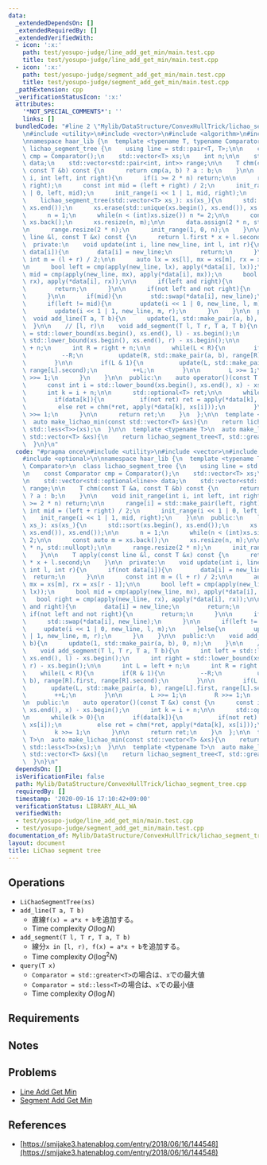 ```yaml
---
data:
  _extendedDependsOn: []
  _extendedRequiredBy: []
  _extendedVerifiedWith:
  - icon: ':x:'
    path: test/yosupo-judge/line_add_get_min/main.test.cpp
    title: test/yosupo-judge/line_add_get_min/main.test.cpp
  - icon: ':x:'
    path: test/yosupo-judge/segment_add_get_min/main.test.cpp
    title: test/yosupo-judge/segment_add_get_min/main.test.cpp
  _pathExtension: cpp
  _verificationStatusIcon: ':x:'
  attributes:
    '*NOT_SPECIAL_COMMENTS*': ''
    links: []
  bundledCode: "#line 2 \"Mylib/DataStructure/ConvexHullTrick/lichao_segment_tree.cpp\"\
    \n#include <utility>\n#include <vector>\n#include <algorithm>\n#include <optional>\n\
    \nnamespace haar_lib {\n  template <typename T, typename Comparator>\n  class\
    \ lichao_segment_tree {\n    using line = std::pair<T, T>;\n\n    const Comparator\
    \ cmp = Comparator();\n    std::vector<T> xs;\n    int n;\n\n    std::vector<std::optional<line>>\
    \ data;\n    std::vector<std::pair<int, int>> range;\n\n    T chm(const T &a,\
    \ const T &b) const {\n      return cmp(a, b) ? a : b;\n    }\n\n    void init_range(int\
    \ i, int left, int right){\n      if(i >= 2 * n) return;\n\n      range[i] = std::make_pair(left,\
    \ right);\n      const int mid = (left + right) / 2;\n      init_range(i << 1\
    \ | 0, left, mid);\n      init_range(i << 1 | 1, mid, right);\n    }\n\n  public:\n\
    \    lichao_segment_tree(std::vector<T> xs_): xs(xs_){\n      std::sort(xs.begin(),\
    \ xs.end());\n      xs.erase(std::unique(xs.begin(), xs.end()), xs.end());\n\n\
    \      n = 1;\n      while(n < (int)xs.size()) n *= 2;\n\n      const auto m =\
    \ xs.back();\n      xs.resize(n, m);\n\n      data.assign(2 * n, std::nullopt);\n\
    \n      range.resize(2 * n);\n      init_range(1, 0, n);\n    }\n\n    T apply(const\
    \ line &l, const T &x) const {\n      return l.first * x + l.second;\n    }\n\n\
    \  private:\n    void update(int i, line new_line, int l, int r){\n      if(not\
    \ data[i]){\n        data[i] = new_line;\n        return;\n      }\n\n      const\
    \ int m = (l + r) / 2;\n\n      auto lx = xs[l], mx = xs[m], rx = xs[r - 1];\n\
    \n      bool left = cmp(apply(new_line, lx), apply(*data[i], lx));\n      bool\
    \ mid = cmp(apply(new_line, mx), apply(*data[i], mx));\n      bool right = cmp(apply(new_line,\
    \ rx), apply(*data[i], rx));\n\n      if(left and right){\n        data[i] = new_line;\n\
    \        return;\n      }\n\n      if(not left and not right){\n        return;\n\
    \      }\n\n      if(mid){\n        std::swap(*data[i], new_line);\n      }\n\n\
    \      if(left != mid){\n        update(i << 1 | 0, new_line, l, m);\n      }else{\n\
    \        update(i << 1 | 1, new_line, m, r);\n      }\n    }\n\n  public:\n  \
    \  void add_line(T a, T b){\n      update(1, std::make_pair(a, b), 0, n);\n  \
    \  }\n\n    // [l, r)\n    void add_segment(T l, T r, T a, T b){\n      int left\
    \ = std::lower_bound(xs.begin(), xs.end(), l) - xs.begin();\n      int right =\
    \ std::lower_bound(xs.begin(), xs.end(), r) - xs.begin();\n\n      int L = left\
    \ + n;\n      int R = right + n;\n\n      while(L < R){\n        if(R & 1){\n\
    \          --R;\n          update(R, std::make_pair(a, b), range[R].first, range[R].second);\n\
    \        }\n\n        if(L & 1){\n          update(L, std::make_pair(a, b), range[L].first,\
    \ range[L].second);\n          ++L;\n        }\n\n        L >>= 1;\n        R\
    \ >>= 1;\n      }\n    }\n\n  public:\n    auto operator()(const T &x) const {\n\
    \      const int i = std::lower_bound(xs.begin(), xs.end(), x) - xs.begin();\n\
    \      int k = i + n;\n\n      std::optional<T> ret;\n\n      while(k > 0){\n\
    \        if(data[k]){\n          if(not ret) ret = apply(*data[k], xs[i]);\n \
    \         else ret = chm(*ret, apply(*data[k], xs[i]));\n        }\n        k\
    \ >>= 1;\n      }\n\n      return ret;\n    }\n  };\n\n  template <typename T>\n\
    \  auto make_lichao_min(const std::vector<T> &xs){\n    return lichao_segment_tree<T,\
    \ std::less<T>>(xs);\n  }\n\n  template <typename T>\n  auto make_lichao_max(const\
    \ std::vector<T> &xs){\n    return lichao_segment_tree<T, std::greater<T>>(xs);\n\
    \  }\n}\n"
  code: "#pragma once\n#include <utility>\n#include <vector>\n#include <algorithm>\n\
    #include <optional>\n\nnamespace haar_lib {\n  template <typename T, typename\
    \ Comparator>\n  class lichao_segment_tree {\n    using line = std::pair<T, T>;\n\
    \n    const Comparator cmp = Comparator();\n    std::vector<T> xs;\n    int n;\n\
    \n    std::vector<std::optional<line>> data;\n    std::vector<std::pair<int, int>>\
    \ range;\n\n    T chm(const T &a, const T &b) const {\n      return cmp(a, b)\
    \ ? a : b;\n    }\n\n    void init_range(int i, int left, int right){\n      if(i\
    \ >= 2 * n) return;\n\n      range[i] = std::make_pair(left, right);\n      const\
    \ int mid = (left + right) / 2;\n      init_range(i << 1 | 0, left, mid);\n  \
    \    init_range(i << 1 | 1, mid, right);\n    }\n\n  public:\n    lichao_segment_tree(std::vector<T>\
    \ xs_): xs(xs_){\n      std::sort(xs.begin(), xs.end());\n      xs.erase(std::unique(xs.begin(),\
    \ xs.end()), xs.end());\n\n      n = 1;\n      while(n < (int)xs.size()) n *=\
    \ 2;\n\n      const auto m = xs.back();\n      xs.resize(n, m);\n\n      data.assign(2\
    \ * n, std::nullopt);\n\n      range.resize(2 * n);\n      init_range(1, 0, n);\n\
    \    }\n\n    T apply(const line &l, const T &x) const {\n      return l.first\
    \ * x + l.second;\n    }\n\n  private:\n    void update(int i, line new_line,\
    \ int l, int r){\n      if(not data[i]){\n        data[i] = new_line;\n      \
    \  return;\n      }\n\n      const int m = (l + r) / 2;\n\n      auto lx = xs[l],\
    \ mx = xs[m], rx = xs[r - 1];\n\n      bool left = cmp(apply(new_line, lx), apply(*data[i],\
    \ lx));\n      bool mid = cmp(apply(new_line, mx), apply(*data[i], mx));\n   \
    \   bool right = cmp(apply(new_line, rx), apply(*data[i], rx));\n\n      if(left\
    \ and right){\n        data[i] = new_line;\n        return;\n      }\n\n     \
    \ if(not left and not right){\n        return;\n      }\n\n      if(mid){\n  \
    \      std::swap(*data[i], new_line);\n      }\n\n      if(left != mid){\n   \
    \     update(i << 1 | 0, new_line, l, m);\n      }else{\n        update(i << 1\
    \ | 1, new_line, m, r);\n      }\n    }\n\n  public:\n    void add_line(T a, T\
    \ b){\n      update(1, std::make_pair(a, b), 0, n);\n    }\n\n    // [l, r)\n\
    \    void add_segment(T l, T r, T a, T b){\n      int left = std::lower_bound(xs.begin(),\
    \ xs.end(), l) - xs.begin();\n      int right = std::lower_bound(xs.begin(), xs.end(),\
    \ r) - xs.begin();\n\n      int L = left + n;\n      int R = right + n;\n\n  \
    \    while(L < R){\n        if(R & 1){\n          --R;\n          update(R, std::make_pair(a,\
    \ b), range[R].first, range[R].second);\n        }\n\n        if(L & 1){\n   \
    \       update(L, std::make_pair(a, b), range[L].first, range[L].second);\n  \
    \        ++L;\n        }\n\n        L >>= 1;\n        R >>= 1;\n      }\n    }\n\
    \n  public:\n    auto operator()(const T &x) const {\n      const int i = std::lower_bound(xs.begin(),\
    \ xs.end(), x) - xs.begin();\n      int k = i + n;\n\n      std::optional<T> ret;\n\
    \n      while(k > 0){\n        if(data[k]){\n          if(not ret) ret = apply(*data[k],\
    \ xs[i]);\n          else ret = chm(*ret, apply(*data[k], xs[i]));\n        }\n\
    \        k >>= 1;\n      }\n\n      return ret;\n    }\n  };\n\n  template <typename\
    \ T>\n  auto make_lichao_min(const std::vector<T> &xs){\n    return lichao_segment_tree<T,\
    \ std::less<T>>(xs);\n  }\n\n  template <typename T>\n  auto make_lichao_max(const\
    \ std::vector<T> &xs){\n    return lichao_segment_tree<T, std::greater<T>>(xs);\n\
    \  }\n}\n"
  dependsOn: []
  isVerificationFile: false
  path: Mylib/DataStructure/ConvexHullTrick/lichao_segment_tree.cpp
  requiredBy: []
  timestamp: '2020-09-16 17:10:42+09:00'
  verificationStatus: LIBRARY_ALL_WA
  verifiedWith:
  - test/yosupo-judge/line_add_get_min/main.test.cpp
  - test/yosupo-judge/segment_add_get_min/main.test.cpp
documentation_of: Mylib/DataStructure/ConvexHullTrick/lichao_segment_tree.cpp
layout: document
title: LiChao segment tree
---
```


## Operations

- `LiChaoSegmentTree(xs)`
- `add_line(T a, T b)`
	- 直線`f(x) = a*x + b`を追加する。
	- Time complexity $O(\log N)$
- `add_segment(T l, T r, T a, T b)`
	- 線分`x in [l, r), f(x) = a*x + b`を追加する。
	- Time complexity $O(\log^2 N)$
- `query(T x)`
	- `Comparator = std::greater<T>`の場合は、`x`での最大値
	- `Comparator = std::less<T>`の場合は、`x`での最小値
	- Time complexity $O(\log N)$

## Requirements

## Notes

## Problems

- [Line Add Get Min](https://judge.yosupo.jp/problem/line_add_get_min)
- [Segment Add Get Min](https://judge.yosupo.jp/problem/segment_add_get_min)

## References

- [https://smijake3.hatenablog.com/entry/2018/06/16/144548](https://smijake3.hatenablog.com/entry/2018/06/16/144548)

